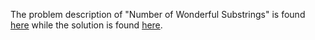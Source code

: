 The problem description of "Number of Wonderful Substrings" is found [here](https://leetcode.com/problems/number-of-wonderful-substrings/) while the solution is found [here](https://github.com/aurimas13/Solutions-To-Problems/blob/main/LeetCode/Python%20Solutions/Number%20of%20Wonderful%20Substrings/number.py).


